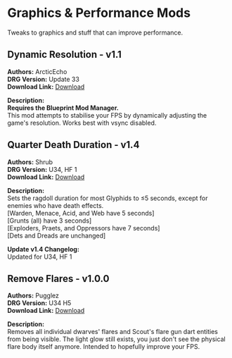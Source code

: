 # Graphics & Performance Mods

Tweaks to graphics and stuff that can improve performance.

<!-- mod list -->

## Dynamic Resolution - v1.1
**Authors:** ArcticEcho  
**DRG Version:** Update 33  
**Download Link:** [Download](https://github.com/ArcticEcho/DRG-Mods/raw/ff191348af82383cbbd363c55b6bea3402af5bb7/Quality%20of%20Life/Graphics%20%26%20Performance/Dynamic%20Resolution%20-%20V1.1%20_P.pak)  

**Description:**  
**Requires the Blueprint Mod Manager.**  
This mod attempts to stabilise your FPS by dynamically adjusting the game's resolution. Works best with vsync disabled.

## Quarter Death Duration - v1.4
**Authors:** Shrub  
**DRG Version:** U34, HF 1  
**Download Link:** [Download](https://github.com/ArcticEcho/DRG-Mods/raw/a9a5d7746a087b400898a5deb60001869373c0c5/Quality%20of%20Life/Graphics%20%26%20Performance/Quarter%20Death%20Duration%20-%20V1.4%20_P.pak)  

**Description:**  
Sets the ragdoll duration for most Glyphids to ≤5 seconds, except for enemies who have death effects.   
[Warden, Menace, Acid, and Web have 5 seconds]   
[Grunts (all) have 3 seconds]   
[Exploders, Praets, and Oppressors have 7 seconds]   
[Dets and Dreads are unchanged]

**Update v1.4 Changelog:**  
Updated for U34, HF 1

## Remove Flares - v1.0.0
**Authors:** Pugglez  
**DRG Version:** U34 H5  
**Download Link:** [Download](https://github.com/ArcticEcho/DRG-Mods/raw/e99a3b3db59dc936b89bf22d118eeb5cc7aef8d8/Quality%20of%20Life/Graphics%20%26%20Performance/Remove%20Flares%20-%20V1.0.0%20_P.pak)  

**Description:**  
Removes all individual dwarves' flares and Scout's flare gun dart entities from being visible. The light glow still exists, you just don't see the physical flare body itself anymore. Intended to hopefully improve your FPS.